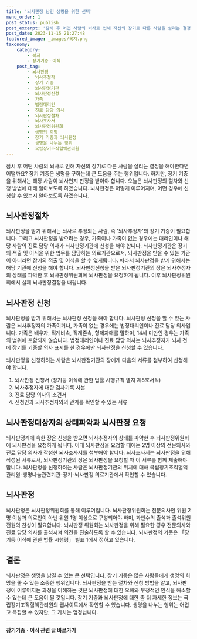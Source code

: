 ```yaml
---
title: '뇌사판정 남긴 생명을 위한 선택'
menu_order: 1
post_status: publish
post_excerpt: '잠시 후 어떤 사람의 뇌사로 인해 자신의 장기로 다른 사람을 살리는 결정을 해야한다면 어떨까요  장기 기증은 생명을 구하는데 큰 도움을 주는 행위입니다. 하지만, 장기 기증을 위해서는 해당 사람이 뇌사인지 판정을 받아야 합니다. 오늘은 뇌사판정의 절차와 신청 방법에 대해 알아보도록 하겠습니다. 뇌사판정은 어떻게 이루어지며, 어떤 경우에 신청할 수 있는지 알아보도록 하겠습니다.'
post_date: 2023-11-15 21:27:48
featured_image: _images/복지.png
taxonomy:
    category:
        - 복지
        - 장기기증ㆍ이식
    post_tag:
        - 뇌사판정
        -  뇌사추정자
        -  장기 기증
        -  뇌사판정기관
        -  뇌사판정신청
        -  가족
        -  법정대리인
        -  진료 담당 의사
        -  뇌사판정절차
        -  뇌사조사서
        -  뇌사판정위원회
        -  생명의 희망
        -  장기 기증과 뇌사판정
        -  생명을 나누는 행위
        -  국립장기조직혈액관리원
---
```



잠시 후 어떤 사람의 뇌사로 인해 자신의 장기로 다른 사람을 살리는 결정을 해야한다면 어떨까요? 장기 기증은 생명을 구하는데 큰 도움을 주는 행위입니다. 하지만, 장기 기증을 위해서는 해당 사람이 뇌사인지 판정을 받아야 합니다. 오늘은 뇌사판정의 절차와 신청 방법에 대해 알아보도록 하겠습니다. 뇌사판정은 어떻게 이루어지며, 어떤 경우에 신청할 수 있는지 알아보도록 하겠습니다. 

## 뇌사판정절차

뇌사판정을 받기 위해서는 뇌사로 추정되는 사람, 즉 '뇌사추정자'의 장기 기증이 필요합니다. 그리고 뇌사판정을 받으려는 경우, 가족이나 가족이 없는 경우에는 대리인이나 해당 사람의 진료 담당 의사가 뇌사판정기관에 신청을 해야 합니다. 뇌사판정기관은 장기의 적출 및 이식을 위한 업무를 담당하는 의료기관으로서, 뇌사판정을 받을 수 있는 기관이 아니라면 장기의 적출 및 이식을 할 수 없게됩니다. 따라서 뇌사판정을 받기 위해서는 해당 기관에 신청을 해야 합니다. 뇌사판정신청을 받은 뇌사판정기관의 장은 뇌사추정자의 상태를 파악한 후 뇌사판정위원회에 뇌사판정을 요청하게 됩니다. 이후 뇌사판정위원회에서 실제 뇌사판정결정을 내립니다.

## 뇌사판정 신청

뇌사판정을 받기 위해서는 뇌사판정 신청을 해야 합니다. 뇌사판정 신청을 할 수 있는 사람은 뇌사추정자의 가족이거나, 가족이 없는 경우에는 법정대리인이나 진료 담당 의사입니다. 가족은 배우자, 직계비속, 직계존속, 형제자매를 말하며, 14세 미만인 경우는 가족의 범위에 포함되지 않습니다. 법정대리인이나 진료 담당 의사는 뇌사추정자가 뇌사 전에 장기를 기증할 의사 표시를 한 경우에만 뇌사판정을 신청할 수 있습니다.

뇌사판정을 신청하려는 사람은 뇌사판정기관의 장에게 다음의 서류를 첨부하여 신청해야 합니다.

1. 뇌사판정 신청서 (장기등 이식에 관한 법률 시행규칙 별지 제8호서식)
2. 뇌사추정자에 대한 검사기록 사본
3. 진료 담당 의사의 소견서
4. 신청인과 뇌사추정자와의 관계를 확인할 수 있는 서류

## 뇌사판정대상자의 상태파악과 뇌사판정 요청

뇌사판정계에 속한 장은 신청을 받으면 뇌사추정자의 상태를 파악한 후 뇌사판정위원회에 뇌사판정을 요청하게 됩니다. 이때 뇌사판정을 요청할 때에는 2명 이상의 전문의사와 진료 담당 의사가 작성한 뇌사조사서를 첨부해야 합니다. 뇌사조사서는 뇌사판정을 위해 작성된 서류로서, 뇌사판정기관의 장은 뇌사판정을 요청할 때 이 서류를 함께 제출해야 합니다. 뇌사판정을 신청하려는 사람은 뇌사판정기관의 위치에 대해 국립장기조직혈액관리원-생명나눔관련기관-장기-뇌사판정 의료기관에서 확인할 수 있습니다.

## 뇌사판정

뇌사판정은 뇌사판정위원회를 통해 이루어집니다. 뇌사판정위원회는 전문의사인 위원 2명 이상과 의료인이 아닌 위원 1명 이상으로 구성되어야 하며, 과반수의 출석과 출석위원 전원의 찬성이 필요합니다. 뇌사판정 위원회는 뇌사판정을 위해 필요한 경우 전문의사와 진료 담당 의사를 출석시켜 의견을 진술하도록 할 수 있습니다. 뇌사판정의 기준은 「장기등 이식에 관한 법률 시행령」 별표 1에서 정하고 있습니다.

## 결론

뇌사판정은 생명을 남길 수 있는 큰 선택입니다. 장기 기증은 많은 사람들에게 생명의 희망을 줄 수 있는 소중한 행위입니다. 뇌사판정을 받는 절차와 신청 방법을 알고, 뇌사판정이 이루어지는 과정을 이해하는 것은 뇌사판정에 대한 오해와 부정적인 인식을 해소할 수 있는데 큰 도움이 될 것입니다. 장기 기증과 뇌사판정에 대한 좀 더 자세한 정보는 국립장기조직혈액관리원의 웹사이트에서 확인할 수 있습니다. 생명을 나누는 행위는 어렵고 복잡할 수 있지만, 그 가치는 엄청납니다.

[link]: http://www.konika.co.kr/           

                        
                        
               

<!-- wp:separator -->
<hr class="wp-block-separator has-alpha-channel-opacity"/>
<!-- /wp:separator -->

<!-- wp:group {"backgroundColor":"base","layout":{"type":"constrained"}} -->
<div class="wp-block-group has-base-background-color has-background"><!-- wp:paragraph {"align":"center","fontSize":"medium"} -->
<p class="has-text-align-center has-large-font-size"><strong>장기기증ㆍ이식 관련 글 바로가기</strong></p>
<!-- /wp:paragraph -->


<!-- wp:latest-posts
{"categories":[{"id":23730,"count":19,"description":"","link":"https://uknowlaw.com/category/%ec%9e%a5%ea%b8%b0%ea%b8%b0%ec%a6%9d%e3%86%8d%ec%9d%b4%ec%8b%9d/","name":"장기기증ㆍ이식","slug":"장기기증ㆍ이식","taxonomy":"category","parent":0,"meta":[],"_links":{"self":[{"href":"https://uknowlaw.com/wp-json/wp/v2/categories/23730"}],"collection":[{"href":"https://uknowlaw.com/wp-json/wp/v2/categories"}],"about":[{"href":"https://uknowlaw.com/wp-json/wp/v2/taxonomies/category"}],"wp:post_type":[{"href":"https://uknowlaw.com/wp-json/wp/v2/posts?categories=23730"}],"curies":[{"name":"wp","href":"https://api.w.org/{rel}","templated":true}]}}],"postsToShow":100,"excerptLength":28,"postLayout":"grid","columns":2,"featuredImageAlign":"left","featuredImageSizeSlug":"large","fontSize":"small"} /--></div>
<!-- /wp:group -->
